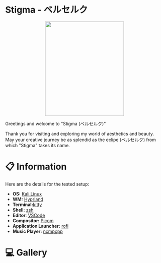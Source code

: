 # Stigma - ベルセルク
<p align="center">
<img src="https://images.fineartamerica.com/images/artworkimages/medium/3/berserk-logo-anime-art-anime-art-transparent.png" width="250" height="300" style=flexbox> 
</p>

Greetings and welcome to "Stigma (ベルセルク)"

Thank you for visiting and exploring my world of aesthetics and beauty. May your creative journey be as splendid as the eclipe (ベルセルク) from which "Stigma" takes its name.

# 📋 Information
Here are the details for the tested setup:
 - **OS:** [Kali Linux](https://www.kali.org/)
 - **WM:** [Hyprland](https://hyprland.org/)
 - **Terminal:**[kitty](https://sw.kovidgoyal.net/kitty/)
 - **Shell:** [zsh](https://ohmyz.sh/)
 - **Editor**: [VSCode](https://code.visualstudio.com/)
 - **Compositor:** [Picom](https://github.com/yshui/picom)
 - **Application Launcher:** [rofi](https://github.com/davatorium/rofi)
 - **Music Player:** [ncmpcpp](https://github.com/ncmpcpp/ncmpcpp)

# 💻 Gallery
